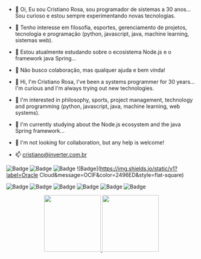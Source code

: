 - 👋 Oi, Eu sou Cristiano Rosa, sou programador de sistemas a 30 anos... Sou curioso e estou sempre experimentando novas tecnologias.
- 👀 Tenho interesse em filosofia, esportes, gerenciamento de projetos, tecnologia e programação (python, javascript, java, machine learning, sistemas web). 
- 🌱 Estou atualmente estudando sobre o ecosistema Node.js e o framework java Spring...
- 💞️ Não busco colaboração, mas qualquer ajuda e bem vinda!

- 👋 Hi, I'm Cristiano Rosa, I've been a systems programmer for 30 years... I'm curious and I'm always trying out new technologies.
- 👀 I'm interested in philosophy, sports, project management, technology and programming (python, javascript, java, machine learning, web systems).
- 🌱 I'm currently studying about the Node.js ecosystem and the java Spring framework...
- 💞️ I'm not looking for collaboration, but any help is welcome!

- 📫 cristiano@inverter.com.br

![Badge](https://img.shields.io/static/v1?label=Microsoft&message=MCP&color=7ab317&style=flat-square)
![Badge](https://img.shields.io/static/v1?label=Sun&message=SCJP&color=2496ED&style=flat-square)
![Badge](https://img.shields.io/static/v1?label=Scrum%20Foundation&message=SFPC&color=ED8B00&style=flat-square)
![Badge](https://img.shields.io/static/v1?label=Oracle Cloud&message=OCIF&color=2496ED&style=flat-square)

![Badge](https://img.shields.io/badge/Docker-2496ED?style=for-the-badge&logo=docker&logoColor=white)
![Badge](https://img.shields.io/badge/jQuery-0769AD?style=for-the-badge&logo=jquery&logoColor=white)
![Badge](https://img.shields.io/badge/Spring-6DB33F?style=for-the-badge&logo=spring&logoColor=white)
![Badge](https://img.shields.io/badge/Material--UI-0081CB?style=for-the-badge&logo=material-ui&logoColor=white)
![Badge](https://img.shields.io/badge/Java-ED8B00?style=for-the-badge&logo=java&logoColor=white)
![Badge](https://img.shields.io/badge/Python-14354C?style=for-the-badge&logo=python&logoColor=white)

<div align="center">
<a href="https://github.com/cristianorosa">
<img height="150em" src="https://github-readme-stats.vercel.app/api/top-langs/?username=cristianorosa&layout=compact&langs_count=7&theme=dracula"/>
<img height="150em" src="https://github-readme-stats.vercel.app/api?username=cristianorosa&show_icons=true&theme=dracula&include_all_commits=true&count_private=true"/>
</div>

